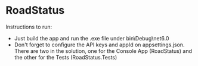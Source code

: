 # RoadStatus

Instructions to run: 
- Just build the app and run the .exe file under bin\Debug\net6.0
- Don't forget to configure the API keys and appId on appsettings.json. There are two in the solution, one for the Console App (RoadStatus) and the other for the Tests (RoadStatus.Tests)
